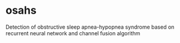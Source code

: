 # osahs
Detection of obstructive sleep apnea-hypopnea syndrome based on recurrent neural network and channel fusion algorithm
